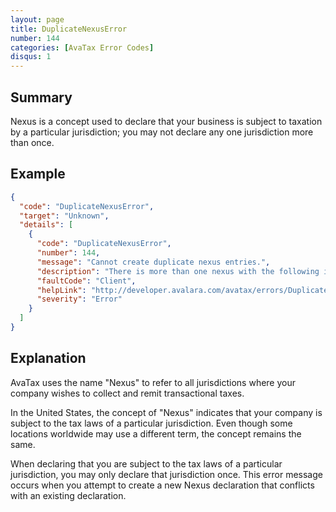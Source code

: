 ```yaml
---
layout: page
title: DuplicateNexusError
number: 144
categories: [AvaTax Error Codes]
disqus: 1
---
```


## Summary

Nexus is a concept used to declare that your business is subject to taxation by a particular jurisdiction; you may not declare any one jurisdiction more than once.

## Example

```json
{
  "code": "DuplicateNexusError",
  "target": "Unknown",
  "details": [
    {
      "code": "DuplicateNexusError",
      "number": 144,
      "message": "Cannot create duplicate nexus entries.",
      "description": "There is more than one nexus with the following information: CompanyId: -0-, Region: -1-, JurisCode: -2-, JurisTypeId: -3-, JurisName: -4-, NexusTypeId: -5-, NexusTaxTypeGroupId: -6-, EffectiveDate: -7-",
      "faultCode": "Client",
      "helpLink": "http://developer.avalara.com/avatax/errors/DuplicateNexusError",
      "severity": "Error"
    }
  ]
}
```

## Explanation

AvaTax uses the name "Nexus" to refer to all jurisdictions where your company wishes to collect and remit transactional taxes.

In the United States, the concept of "Nexus" indicates that your company is subject to the tax laws of a particular jurisdiction.  Even though some locations worldwide may use a different term, the concept remains the same.

When declaring that you are subject to the tax laws of a particular jurisdiction, you may only declare that jurisdiction once.  This error message occurs when you attempt to create a new Nexus declaration that conflicts with an existing declaration.
